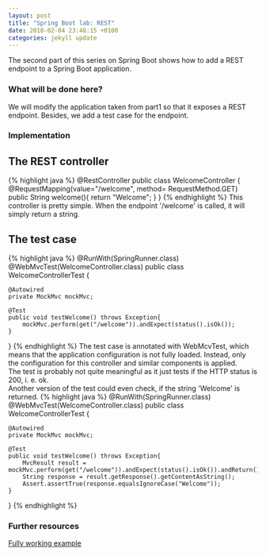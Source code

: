 ```yaml
---
layout: post
title: "Spring Boot lab: REST"
date: 2018-02-04 23:48:15 +0100
categories: jekyll update
---
```


The second part of this series on Spring Boot shows how to add a REST endpoint to a Spring Boot application.

### What will be done here?
We will modify the application taken from part1 so that it exposes a REST endpoint. Besides, we add a test case for the endpoint.

### Implementation

## The REST controller
{% highlight java %}
@RestController
public class WelcomeController {
    @RequestMapping(value="/welcome", method= RequestMethod.GET)
    public String welcome(){
        return "Welcome";
    }
}
{% endhighlight %}
This controller is pretty simple. When the endpoint '/welcome' is called, it will simply return a string.

## The test case
{% highlight java %}
@RunWith(SpringRunner.class)
@WebMvcTest(WelcomeController.class)
public class WelcomeControllerTest {

    @Autowired
    private MockMvc mockMvc;

    @Test
    public void testWelcome() throws Exception{
        mockMvc.perform(get("/welcome")).andExpect(status().isOk());
    }
}
{% endhighlight %}
The test case is annotated with WebMcvTest, which means that the application configuration is not fully loaded. Instead, only the configuration for this controller and similar components is applied.</br>
The test is probably not quite meaningful as it just tests if the HTTP status is 200, i. e. ok.<br/>
Another version of the test could even check, if the string 'Welcome' is returned.
{% highlight java %}
@RunWith(SpringRunner.class)
@WebMvcTest(WelcomeController.class)
public class WelcomeControllerTest {

    @Autowired
    private MockMvc mockMvc;

    @Test
    public void testWelcome() throws Exception{
        MvcResult result = mockMvc.perform(get("/welcome")).andExpect(status().isOk()).andReturn();
        String response = result.getResponse().getContentAsString();
        Assert.assertTrue(response.equalsIgnoreCase("Welcome"));
    }
}
{% endhighlight %}

### Further resources
[Fully working example](https://github.com/mbaeumer/springboot-lab/tree/master/part2)
